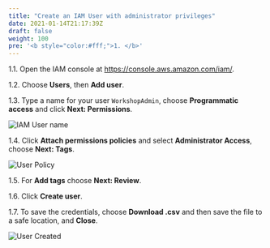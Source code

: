 ```yaml
---
title: "Create an IAM User with administrator privileges"
date: 2021-01-14T21:17:39Z
draft: false
weight: 100
pre: '<b style="color:#fff;">1. </b>'
---
```


1.1\. Open the IAM console at https://console.aws.amazon.com/iam/.

1.2\. Choose **Users**, then **Add user**.

1.3\. Type a name for your user `WorkshopAdmin`, choose **Programmatic access** and click **Next: Permissions**.

![IAM User name](../images/iam-user-name.png)

1.4\. Click **Attach permissions policies** and select **Administrator Access**, choose **Next: Tags**.

![User Policy](../images/iam-user-policy.png)

1.5\. For **Add tags** choose **Next: Review**.

1.6\. Click **Create user**.

1.7\. To save the credentials, choose **Download .csv** and then save the file to a safe location, and **Close**.

![User Created](../images/iam-user-created.png)